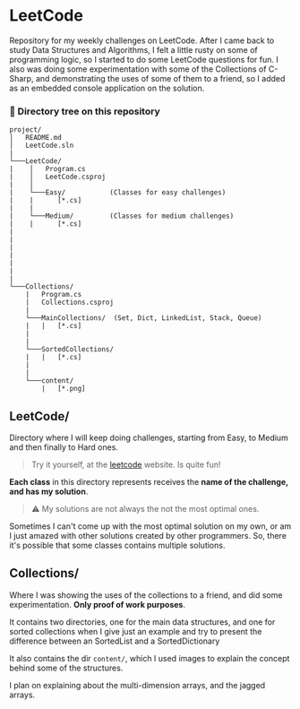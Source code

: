 # LeetCode 

Repository for my weekly challenges on LeetCode. After I came back to study Data Structures and Algorithms, I felt a little rusty on some of programming logic, so I started to do some LeetCode questions for fun. 
I also was doing some experimentation with some of the Collections of C-Sharp, and demonstrating the uses of some of them to a friend, so I added as an embedded console application on the solution.

### :deciduous_tree: Directory tree on this repository

```
project/
│   README.md    
│   LeetCode.sln
|
└───LeetCode/
|    │   Program.cs
|    │   LeetCode.csproj
|    │
|    └───Easy/           (Classes for easy challenges)
|    |      [*.cs]
|    |
|    └───Medium/         (Classes for medium challenges)
|    |      [*.cs]
|              
|       
|    
|    
|    
|
|
└───Collections/
    |   Program.cs
    |   Collections.csproj   
    |   
    └───MainCollections/  (Set, Dict, LinkedList, Stack, Queue)
    |   |   [*.cs]
    |
    |
    └───SortedCollections/
    |   |   [*.cs]
    |
    |
    └───content/    
        |   [*.png]
```

## LeetCode/
Directory where I will keep doing challenges, starting from Easy, to Medium and then finally to Hard ones.

> Try it yourself, at the [leetcode](https://leetcode.com/problemset/all/) website. Is quite fun!


**Each class** in this directory represents receives the **name of the challenge, and has my solution**. 

> :warning: My solutions are not always the not the most optimal ones. 

Sometimes I can't come up with the most optimal solution on my own, or am I just amazed with other solutions created by other programmers. So, there it's possible that some classes contains multiple solutions.   

## Collections/
Where I was showing the uses of the collections to a friend, and did some experimentation. **Only proof of work purposes**.

It contains two directories, one for the main data structures, and one for sorted collections when I give just an example and try to present the difference between an SortedList and a SortedDictionary

It also contains the dir `content/`, which I used images to explain the concept behind some of the structures.

I plan on explaining about the multi-dimension arrays, and the jagged arrays. 